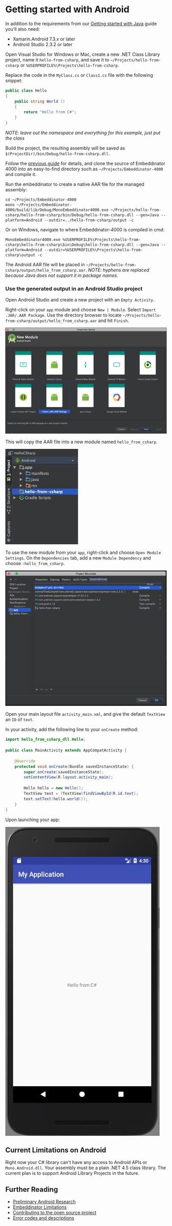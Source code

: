 # Getting started with Android

In addition to the requirements from our [Getting started with Java](getting-started-java.md) guide you'll also need:

* Xamarin.Android 7.3.x or later
* Android Studio 2.3.2 or later

Open Visual Studio for Windows or Mac, create a new .NET Class Library project, name it `hello-from-csharp`, and save it to `~/Projects/hello-from-csharp` or `%USERPROFILE%\Projects\hello-from-csharp`.

Replace the code in the `MyClass.cs` or `Class1.cs` file with the following snippet:

```csharp
public class Hello
{
	public string World ()
	{
		return "Hello from C#";
	}
}
```
*NOTE: leave out the namespace and everything for this example, just put the class*

Build the project, the resulting assembly will be saved as `$(ProjectDir)/bin/Debug/hello-from-csharp.dll`.

Follow the [previous guide](getting-started-java.md) for details, and clone the source of Embeddinator 4000 into an easy-to-find directory such as `~/Projects/Embeddinator-4000` and compile it.

Run the embeddinator to create a native AAR file for the managed assembly:

```shell
cd ~/Projects/Embeddinator-4000
mono ~/Projects/Embeddinator-4000/build/lib/Debug/MonoEmbeddinator4000.exe ~/Projects/hello-from-csharp/hello-from-csharp/bin/Debug/hello-from-csharp.dll --gen=Java --platform=Android --outdir=../hello-from-csharp/output -c
```

Or on Windows, navigate to where Embeddinator-4000 is compiled in cmd:
```
MonoEmbeddinator4000.exe %USERPROFILE%\Projects\hello-from-csharp\hello-from-csharp\bin\Debug\hello-from-csharp.dll --gen=Java --platform=Android --outdir=%USERPROFILE%\Projects\hello-from-csharp\output -c
```

The Android AAR file will be placed in `~/Projects/hello-from-csharp/output/hello_from_csharp.aar`. _NOTE: hyphens are replaced because Java does not support it in package names._

### Use the generated output in an Android Studio project

Open Android Studio and create a new project with an `Empty Activity`.

Right-click on your `app` module and choose `New | Module`. Select `Import .JAR/.AAR Package`. Use the directory browser to locate `~/Projects/hello-from-csharp/output/hello_from_csharp.aar` and hit `Finish`.

![Import AAR into Android Studio](AndroidStudioImport.png)

This will copy the AAR file into a new module named `hello_from_csharp`.

![Android Studio Project](AndroidStudioProject.png)

To use the new module from your `app`, right-click and choose `Open Module Settings`. On the `Dependencies` tab, add a new `Module Dependency` and choose `:hello_from_csharp`.

![Android Studio Dependencies](AndroidStudioDependencies.png)

Open your main layout file `activity_main.xml`, and give the default `TextView` an `ID` of `text`.

In your activity, add the following line to your `onCreate` method:
```java
import hello_from_csharp_dll.Hello;

public class MainActivity extends AppCompatActivity {

    @Override
    protected void onCreate(Bundle savedInstanceState) {
        super.onCreate(savedInstanceState);
        setContentView(R.layout.activity_main);

        Hello hello = new Hello();
        TextView text = (TextView)findViewById(R.id.text);
        text.setText(hello.world());
    }
}
```

Upon launching your app:

![Hello from C# sample running in the emulator](hello-from-csharp-android.png)

## Current Limitations on Android

Right now your C# library can't have any access to Android APIs or `Mono.Android.dll`. Your assembly must be a plain .NET 4.5 class library. The current plan is to support Android Library Projects in the future.

## Further Reading

* [Preliminary Android Research](android-preliminary-research.md)
* [Embeddinator Limitations](Limitations.md)
* [Contributing to the open source project](Contributing.md)
* [Error codes and descriptions](errors.md)